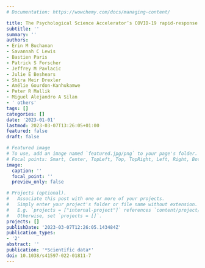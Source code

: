 ```yaml
---
# Documentation: https://wowchemy.com/docs/managing-content/

title: The Psychological Science Accelerator’s COVID-19 rapid-response dataset
subtitle: ''
summary: ''
authors:
- Erin M Buchanan
- Savannah C Lewis
- Bastien Paris
- Patrick S Forscher
- Jeffrey M Pavlacic
- Julie E Beshears
- Shira Meir Drexler
- Amélie Gourdon-Kanhukamwe
- Peter R Mallik
- Miguel Alejandro A Silan
- ' others'
tags: []
categories: []
date: '2023-01-01'
lastmod: 2023-03-07T13:26:05+01:00
featured: false
draft: false

# Featured image
# To use, add an image named `featured.jpg/png` to your page's folder.
# Focal points: Smart, Center, TopLeft, Top, TopRight, Left, Right, BottomLeft, Bottom, BottomRight.
image:
  caption: ''
  focal_point: ''
  preview_only: false

# Projects (optional).
#   Associate this post with one or more of your projects.
#   Simply enter your project's folder or file name without extension.
#   E.g. `projects = ["internal-project"]` references `content/project/deep-learning/index.md`.
#   Otherwise, set `projects = []`.
projects: []
publishDate: '2023-03-07T12:26:05.143484Z'
publication_types:
- '2'
abstract: ''
publication: '*Scientific data*'
doi: 10.1038/s41597-022-01811-7
---
```

